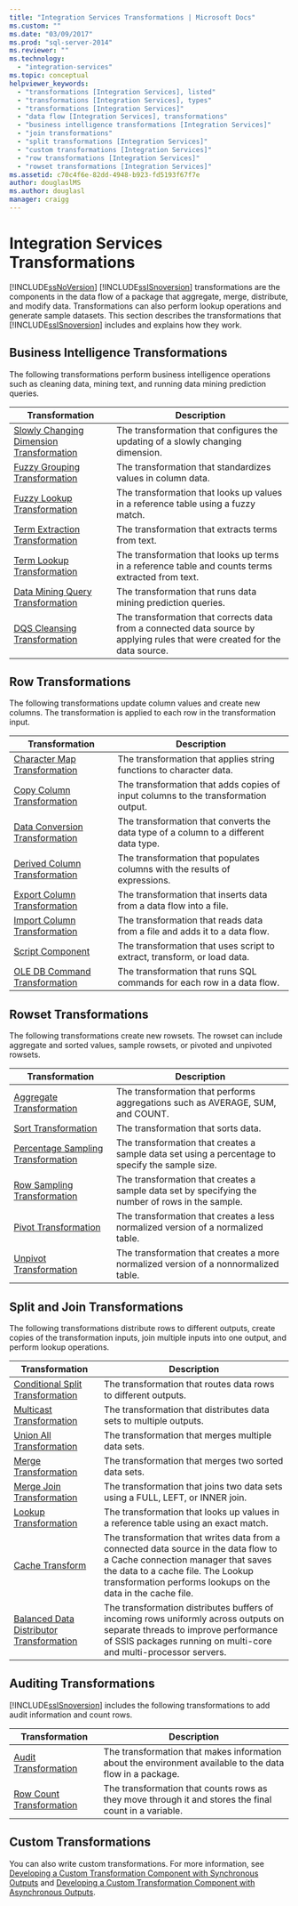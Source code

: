 ```yaml
---
title: "Integration Services Transformations | Microsoft Docs"
ms.custom: ""
ms.date: "03/09/2017"
ms.prod: "sql-server-2014"
ms.reviewer: ""
ms.technology: 
  - "integration-services"
ms.topic: conceptual
helpviewer_keywords: 
  - "transformations [Integration Services], listed"
  - "transformations [Integration Services], types"
  - "transformations [Integration Services]"
  - "data flow [Integration Services], transformations"
  - "business intelligence transformations [Integration Services]"
  - "join transformations"
  - "split transformations [Integration Services]"
  - "custom transformations [Integration Services]"
  - "row transformations [Integration Services]"
  - "rowset transformations [Integration Services]"
ms.assetid: c70c4f6e-82dd-4948-b923-fd5193f67f7e
author: douglaslMS
ms.author: douglasl
manager: craigg
---
```

# Integration Services Transformations
  [!INCLUDE[ssNoVersion](../../../includes/ssnoversion-md.md)] [!INCLUDE[ssISnoversion](../../../includes/ssisnoversion-md.md)] transformations are the components in the data flow of a package that aggregate, merge, distribute, and modify data. Transformations can also perform lookup operations and generate sample datasets. This section describes the transformations that [!INCLUDE[ssISnoversion](../../../includes/ssisnoversion-md.md)] includes and explains how they work.  
  
## Business Intelligence Transformations  
 The following transformations perform business intelligence operations such as cleaning data, mining text, and running data mining prediction queries.  
  
|Transformation|Description|  
|--------------------|-----------------|  
|[Slowly Changing Dimension Transformation](slowly-changing-dimension-transformation.md)|The transformation that configures the updating of a slowly changing dimension.|  
|[Fuzzy Grouping Transformation](fuzzy-grouping-transformation.md)|The transformation that standardizes values in column data.|  
|[Fuzzy Lookup Transformation](lookup-transformation.md)|The transformation that looks up values in a reference table using a fuzzy match.|  
|[Term Extraction Transformation](term-extraction-transformation.md)|The transformation that extracts terms from text.|  
|[Term Lookup Transformation](term-lookup-transformation.md)|The transformation that looks up terms in a reference table and counts terms extracted from text.|  
|[Data Mining Query Transformation](data-mining-query-transformation.md)|The transformation that runs data mining prediction queries.|  
|[DQS Cleansing Transformation](dqs-cleansing-transformation.md)|The transformation that corrects data from a connected data source by applying rules that were created for the data source.|  
  
## Row Transformations  
 The following transformations update column values and create new columns. The transformation is applied to each row in the transformation input.  
  
|Transformation|Description|  
|--------------------|-----------------|  
|[Character Map Transformation](character-map-transformation.md)|The transformation that applies string functions to character data.|  
|[Copy Column Transformation](copy-column-transformation.md)|The transformation that adds copies of input columns to the transformation output.|  
|[Data Conversion Transformation](data-conversion-transformation.md)|The transformation that converts the data type of a column to a different data type.|  
|[Derived Column Transformation](derived-column-transformation.md)|The transformation that populates columns with the results of expressions.|  
|[Export Column Transformation](export-column-transformation.md)|The transformation that inserts data from a data flow into a file.|  
|[Import Column Transformation](import-column-transformation.md)|The transformation that reads data from a file and adds it to a data flow.|  
|[Script Component](script-component.md)|The transformation that uses script to extract, transform, or load data.|  
|[OLE DB Command Transformation](ole-db-command-transformation.md)|The transformation that runs SQL commands for each row in a data flow.|  
  
## Rowset Transformations  
 The following transformations create new rowsets. The rowset can include aggregate and sorted values, sample rowsets, or pivoted and unpivoted rowsets.  
  
|Transformation|Description|  
|--------------------|-----------------|  
|[Aggregate Transformation](aggregate-transformation.md)|The transformation that performs aggregations such as AVERAGE, SUM, and COUNT.|  
|[Sort Transformation](sort-transformation.md)|The transformation that sorts data.|  
|[Percentage Sampling Transformation](percentage-sampling-transformation.md)|The transformation that creates a sample data set using a percentage to specify the sample size.|  
|[Row Sampling Transformation](row-sampling-transformation.md)|The transformation that creates a sample data set by specifying the number of rows in the sample.|  
|[Pivot Transformation](pivot-transformation.md)|The transformation that creates a less normalized version of a normalized table.|  
|[Unpivot Transformation](unpivot-transformation.md)|The transformation that creates a more normalized version of a nonnormalized table.|  
  
## Split and Join Transformations  
 The following transformations distribute rows to different outputs, create copies of the transformation inputs, join multiple inputs into one output, and perform lookup operations.  
  
|Transformation|Description|  
|--------------------|-----------------|  
|[Conditional Split Transformation](conditional-split-transformation.md)|The transformation that routes data rows to different outputs.|  
|[Multicast Transformation](multicast-transformation.md)|The transformation that distributes data sets to multiple outputs.|  
|[Union All Transformation](union-all-transformation.md)|The transformation that merges multiple data sets.|  
|[Merge Transformation](merge-transformation.md)|The transformation that merges two sorted data sets.|  
|[Merge Join Transformation](merge-join-transformation.md)|The transformation that joins two data sets using a FULL, LEFT, or INNER join.|  
|[Lookup Transformation](lookup-transformation.md)|The transformation that looks up values in a reference table using an exact match.|  
|[Cache Transform](cache-transform.md)|The transformation that writes data from a connected data source in the data flow to a Cache connection manager that saves the data to a cache file. The Lookup transformation performs lookups on the data in the cache file.|  
|[Balanced Data Distributor Transformation](balanced-data-distributor-transformation.md)|The transformation distributes buffers of incoming rows uniformly across outputs on separate threads to improve performance of SSIS packages running on multi-core and multi-processor servers.|  
  
## Auditing Transformations  
 [!INCLUDE[ssISnoversion](../../../includes/ssisnoversion-md.md)] includes the following transformations to add audit information and count rows.  
  
|Transformation|Description|  
|--------------------|-----------------|  
|[Audit Transformation](audit-transformation.md)|The transformation that makes information about the environment available to the data flow in a package.|  
|[Row Count Transformation](row-count-transformation.md)|The transformation that counts rows as they move through it and stores the final count in a variable.|  
  
## Custom Transformations  
 You can also write custom transformations. For more information, see [Developing a Custom Transformation Component with Synchronous Outputs](../../extending-packages-custom-objects-data-flow-types/developing-a-custom-transformation-component-with-synchronous-outputs.md) and [Developing a Custom Transformation Component with Asynchronous Outputs](../../extending-packages-custom-objects-data-flow-types/developing-a-custom-transformation-component-with-asynchronous-outputs.md).  
  
  
